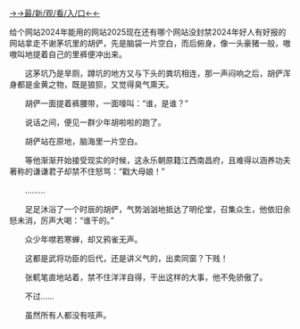 

<a href="https://hyp.senfoop.com?https://github.com">→→最/新/观/看/入/口←←</a>







给个网站2024年能用的网站2025现在还有哪个网站没封禁2024年好人有好报的网站拿走不谢茅坑里的胡俨，先是脑袋一片空白，而后俯身，像一头豪猪一般，嗷嗷叫地提着自己的里裤便冲出来。

　　这茅坑乃是旱厕，蹲坑的地方又与下头的粪坑相连，那一声闷响之后，胡俨浑身都是金黄之物，既是狼狈，又觉得臭气熏天。

　　胡俨一面提着裤腰带，一面嚎叫：“谁，是谁？”

　　说话之间，便见一群少年胡啦啦的跑了。

　　胡俨站在原地，脑海里一片空白。

　　等他渐渐开始接受现实的时候，这永乐朝原籍江西南昌府，且难得以涵养功夫著称的谦谦君子却禁不住怒骂：“戳大母娘！”

　　………

　　足足沐浴了一个时辰的胡俨，气势汹汹地抵达了明伦堂，召集众生，他依旧余怒未消，厉声大喝：“谁干的。”

　　众少年噤若寒蝉，却又鸦雀无声。

　　这都是武将功臣的后代，还是讲义气的，出卖同窗？下贱！

　　张軏笔直地站着，禁不住洋洋自得，干出这样的大事，他不免骄傲了。

　　不过……

　　虽然所有人都没有吱声。

